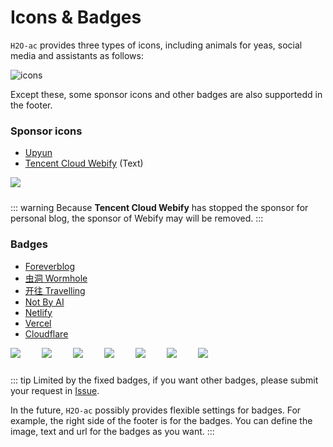 # Icons & Badges

`H2O-ac` provides three types of icons, including animals for yeas, social media and assistants as follows:

![icons](/imgs/jnwmsE.webp)

Except these, some sponsor icons and other badges are also supportedd in the footer.

<style>
    .badge {
        max-width: 200px;
        max-height: 30px;
        display: inline-block;
        margin-right: 30px;
        margin-bottom: 10px;
    }
</style>

### Sponsor icons

- [Upyun](https://www.upyun.com/)
- [Tencent Cloud Webify](https://webify.cloudbase.net/) (Text)

<img src="/imgs/upyun.png" class="badge"/>

::: warning
Because **Tencent Cloud Webify** has stopped the sponsor for personal blog, the sponsor of Webify may will be removed.
:::

### Badges

- [Foreverblog](https://www.foreverblog.cn/)
- [虫洞 Wormhole](https://www.foreverblog.cn/go.html)
- [开往 Travelling](https://www.travellings.cn/go.html)
- [Not By AI](https://notbyai.fyi/)
- [Netlify](https://netlify.com/)
- [Vercel](https://vercel.com/) 
- [Cloudflare](https://www.cloudflare.com/)


<img src="https://img.foreverblog.cn/logo_en_default.png" class="badge"/>
<img src="https://img.foreverblog.cn/wormhole_3.gif" class="badge" />
<img src="https://cdn.jsdelivr.net/gh/travellings-link/travellings/assets/logo.gif" class="badge" />
<img src="https://notbyai.fyi/img/written-by-human-not-by-ai-white.svg" class="badge" />
<img src="https://h2o-ac.lisz.me/assets/icons/netlify-icon-light.svg" class="badge" />
<img src="https://h2o-ac.lisz.me/assets/icons/vercel-logotype-dark.png" class="badge" />
<img src="https://h2o-ac.lisz.me/assets/icons/cloudflare-logo.webp" class="badge" />

::: tip
Limited by the fixed badges, if you want other badges, please submit your request in [Issue](https://github.com/zhonger/jekyll-theme-H2O-ac/issues/new).

In the future, `H2O-ac` possibly provides flexible settings for badges. For example, the right side of the footer is for the badges. You can define the image, text and url for the badges as you want.
:::
